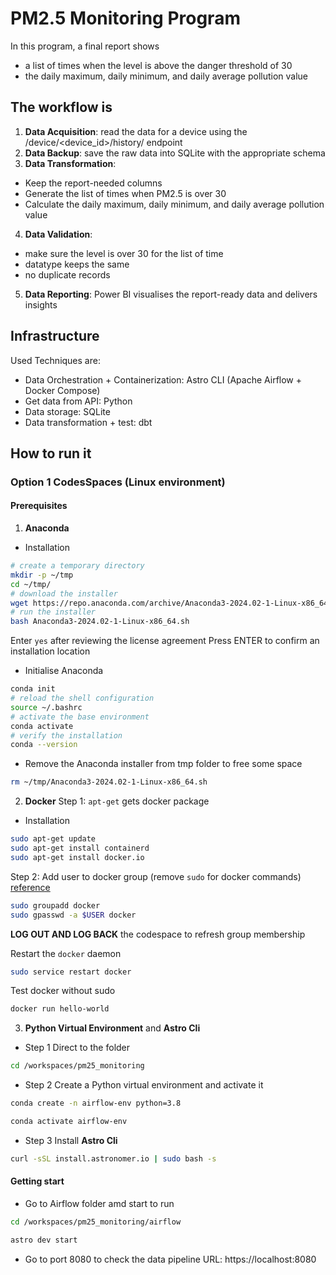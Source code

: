 # PM2.5 Monitoring Program

In this program, a final report shows 
- a list of times when the level is above the danger threshold of 30
- the daily maximum, daily minimum, and daily average pollution value

## The workflow is
1. **Data Acquisition**: read the data for a device using the /device/<device_id>/history/ endpoint
2. **Data Backup**: save the raw data into SQLite with the appropriate schema
3. **Data Transformation**: 
- Keep the report-needed columns
- Generate the list of times when PM2.5 is over 30
- Calculate the daily maximum, daily minimum, and daily average pollution value
4. **Data Validation**: 
- make sure the level is over 30 for the list of time
- datatype keeps the same
- no duplicate records
5. **Data Reporting**: Power BI visualises the report-ready data and delivers insights

## Infrastructure
Used Techniques are:
- Data Orchestration + Containerization: Astro CLI (Apache Airflow + Docker Compose)
- Get data from API: Python
- Data storage: SQLite
- Data transformation + test: dbt

## How to run it
### Option 1 CodesSpaces (Linux environment)
#### Prerequisites
1. **Anaconda**
- Installation
```bash
# create a temporary directory 
mkdir -p ~/tmp
cd ~/tmp/
# download the installer
wget https://repo.anaconda.com/archive/Anaconda3-2024.02-1-Linux-x86_64.sh
# run the installer
bash Anaconda3-2024.02-1-Linux-x86_64.sh
```
Enter `yes` after reviewing the license agreement
Press ENTER to confirm an installation location

- Initialise Anaconda
```bash
conda init
# reload the shell configuration
source ~/.bashrc
# activate the base environment
conda activate
# verify the installation
conda --version
```

- Remove the Anaconda installer from tmp folder to free some space
```bash
rm ~/tmp/Anaconda3-2024.02-1-Linux-x86_64.sh
```
2. **Docker**
Step 1: `apt-get` gets docker package 
- Installation
```bash
sudo apt-get update
sudo apt-get install containerd
sudo apt-get install docker.io
```

Step 2: Add user to docker group (remove `sudo` for docker commands) [reference](https://github.com/sindresorhus/guides/blob/main/docker-without-sudo.md)
```bash
sudo groupadd docker
sudo gpasswd -a $USER docker
```
**LOG OUT AND LOG BACK** the codespace to refresh group membership

Restart the `docker` daemon
```bash
sudo service restart docker
```

Test docker without sudo
```bash
docker run hello-world
```
3. **Python Virtual Environment** and **Astro Cli**
- Step 1 Direct to the folder 
```bash
cd /workspaces/pm25_monitoring
```

- Step 2 Create a Python virtual environment and activate it
```bash
conda create -n airflow-env python=3.8
```
```bash
conda activate airflow-env
```

- Step 3 Install **Astro Cli**
```bash
curl -sSL install.astronomer.io | sudo bash -s
```

#### Getting start

- Go to Airflow folder amd start to run
```bash
cd /workspaces/pm25_monitoring/airflow
```
```bash
astro dev start
```

- Go to port 8080 to check the data pipeline
URL: https://localhost:8080






